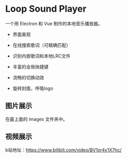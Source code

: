 # Loop Sound Player

一个用 Electron 和 Vue 制作的本地音乐播放器。

- 界面美观

- 在线搜索歌词（可精确匹配）

- 识别内嵌歌词和本地LRC文件

- 丰富的全局快捷键

- 流畅的切换动效

- 旋转封面，呼吸logo

  

## 图片展示

在最上面的 images 文件夹中。



## 视频展示

b站地址：https://www.bilibili.com/video/BV1or4y1X7hc/
